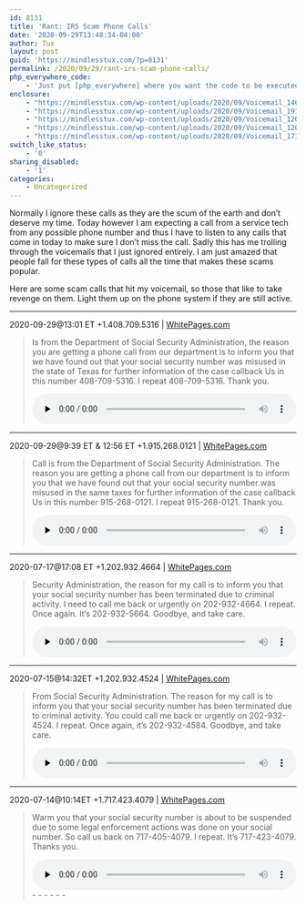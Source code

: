 ```yaml
---
id: 8131
title: 'Rant: IRS Scam Phone Calls'
date: '2020-09-29T13:48:34-04:00'
author: Tux
layout: post
guid: 'https://mindlesstux.com/?p=8131'
permalink: /2020/09/29/rant-irs-scam-phone-calls/
php_everywhere_code:
    - 'Just put [php_everywhere] where you want the code to be executed.'
enclosure:
    - "https://mindlesstux.com/wp-content/uploads/2020/09/Voicemail_14087095316_20200929.mp3\r\n57298\r\naudio/mpeg\r\n"
    - "https://mindlesstux.com/wp-content/uploads/2020/09/Voicemail_19152680121_20200929.mp3\r\n54791\r\naudio/mpeg\r\n"
    - "https://mindlesstux.com/wp-content/uploads/2020/09/Voicemail_12029324664_20200717.mp3\r\n58970\r\naudio/mpeg\r\n"
    - "https://mindlesstux.com/wp-content/uploads/2020/09/Voicemail_12029324524_20200715.mp3\r\n58866\r\naudio/mpeg\r\n"
    - "https://mindlesstux.com/wp-content/uploads/2020/09/Voicemail_17174234079_20200714.mp3\r\n41834\r\naudio/mpeg\r\n"
switch_like_status:
    - '0'
sharing_disabled:
    - '1'
categories:
    - Uncategorized
---
```


Normally I ignore these calls as they are the scum of the earth and don’t deserve my time. Today however I am expecting a call from a service tech from any possible phone number and thus I have to listen to any calls that come in today to make sure I don’t miss the call. Sadly this has me trolling through the voicemails that I just ignored entirely. I am just amazed that people fall for these types of calls all the time that makes these scams popular.

Here are some scam calls that hit my voicemail, so those that like to take revenge on them. Light them up on the phone system if they are still active.

- - - - - -

2020-09-29@13:01 ET +1.408.709.5316 | [WhitePages.com](https://www.whitepages.com/phone/1-408-709-5316)

> Is from the Department of Social Security Administration, the reason you are getting a phone call from our department is to inform you that we have found out that your social security number was misused in the state of Texas for further information of the case callback Us in this number 408-709-5316. I repeat 408-709-5316. Thank you.
> 
> <audio class="wp-audio-shortcode" controls="controls" id="audio-8131-1" preload="none" style="width: 100%;"><source src="https://mindlesstux.com/wp-content/uploads/2020/09/Voicemail_14087095316_20200929.mp3?_=1" type="audio/mpeg"></source>[https://mindlesstux.com/wp-content/uploads/2020/09/Voicemail\_14087095316\_20200929.mp3](https://mindlesstux.com/wp-content/uploads/2020/09/Voicemail_14087095316_20200929.mp3)</audio>

- - - - - -

2020-09-29@9:39 ET &amp; 12:56 ET +1.915.268.0121 | [WhitePages.com](https://www.whitepages.com/phone/1-915-268-0121)

> Call is from the Department of Social Security Administration. The reason you are getting a phone call from our department is to inform you that we have found out that your social security number was misused in the same taxes for further information of the case callback Us in this number 915-268-0121. I repeat 915-268-0121. Thank you.
> 
> <audio class="wp-audio-shortcode" controls="controls" id="audio-8131-2" preload="none" style="width: 100%;"><source src="https://mindlesstux.com/wp-content/uploads/2020/09/Voicemail_19152680121_20200929.mp3?_=2" type="audio/mpeg"></source>[https://mindlesstux.com/wp-content/uploads/2020/09/Voicemail\_19152680121\_20200929.mp3](https://mindlesstux.com/wp-content/uploads/2020/09/Voicemail_19152680121_20200929.mp3)</audio>

- - - - - -

2020-07-17@17:08 ET +1.202.932.4664 | [WhitePages.com](https://www.whitepages.com/phone/1-202-932-4664)

> Security Administration, the reason for my call is to inform you that your social security number has been terminated due to criminal activity. I need to call me back or urgently on 202-932-4664. I repeat. Once again. It’s 202-932-5664. Goodbye, and take care.
> 
> <audio class="wp-audio-shortcode" controls="controls" id="audio-8131-3" preload="none" style="width: 100%;"><source src="https://mindlesstux.com/wp-content/uploads/2020/09/Voicemail_12029324664_20200717.mp3?_=3" type="audio/mpeg"></source>[https://mindlesstux.com/wp-content/uploads/2020/09/Voicemail\_12029324664\_20200717.mp3](https://mindlesstux.com/wp-content/uploads/2020/09/Voicemail_12029324664_20200717.mp3)</audio>

- - - - - -

2020-07-15@14:32ET +1.202.932.4524 | [WhitePages.com](https://www.whitepages.com/phone/1-202-932-4524)

> From Social Security Administration. The reason for my call is to inform you that your social security number has been terminated due to criminal activity. You could call me back or urgently on 202-932-4524. I repeat. Once again, it’s 202-932-4584. Goodbye, and take care.
> 
> <audio class="wp-audio-shortcode" controls="controls" id="audio-8131-4" preload="none" style="width: 100%;"><source src="https://mindlesstux.com/wp-content/uploads/2020/09/Voicemail_12029324524_20200715.mp3?_=4" type="audio/mpeg"></source>[https://mindlesstux.com/wp-content/uploads/2020/09/Voicemail\_12029324524\_20200715.mp3](https://mindlesstux.com/wp-content/uploads/2020/09/Voicemail_12029324524_20200715.mp3)</audio>

- - - - - -

2020-07-14@10:14ET +1.717.423.4079 | [WhitePages.com](https://www.whitepages.com/phone/1-717-423-4079)

> Warm you that your social security number is about to be suspended due to some legal enforcement actions was done on your social number. So call us back on 717-405-4079. I repeat. It’s 717-423-4079. Thanks you.
> 
> <audio class="wp-audio-shortcode" controls="controls" id="audio-8131-5" preload="none" style="width: 100%;"><source src="https://mindlesstux.com/wp-content/uploads/2020/09/Voicemail_17174234079_20200714.mp3?_=5" type="audio/mpeg"></source>[https://mindlesstux.com/wp-content/uploads/2020/09/Voicemail\_17174234079\_20200714.mp3](https://mindlesstux.com/wp-content/uploads/2020/09/Voicemail_17174234079_20200714.mp3)</audio>- - - - - -